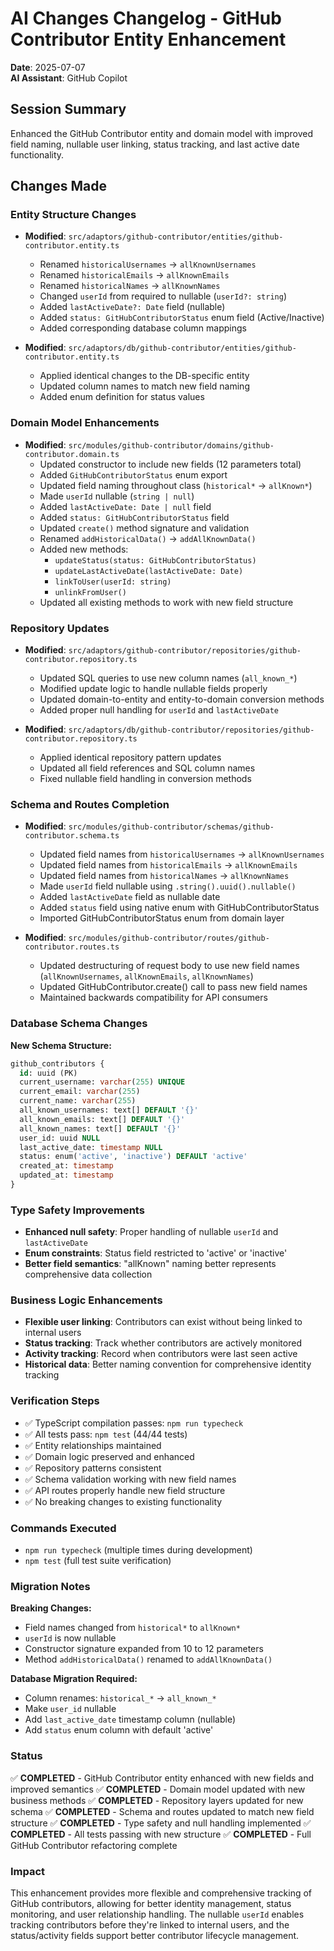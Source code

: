 # AI Changes Changelog - GitHub Contributor Entity Enhancement

**Date**: 2025-07-07  
**AI Assistant**: GitHub Copilot  

## Session Summary
Enhanced the GitHub Contributor entity and domain model with improved field naming, nullable user linking, status tracking, and last active date functionality.

## Changes Made

### Entity Structure Changes
- **Modified**: `src/adaptors/github-contributor/entities/github-contributor.entity.ts`
  - Renamed `historicalUsernames` → `allKnownUsernames` 
  - Renamed `historicalEmails` → `allKnownEmails`
  - Renamed `historicalNames` → `allKnownNames`
  - Changed `userId` from required to nullable (`userId?: string`)
  - Added `lastActiveDate?: Date` field (nullable)
  - Added `status: GitHubContributorStatus` enum field (Active/Inactive)
  - Added corresponding database column mappings

- **Modified**: `src/adaptors/db/github-contributor/entities/github-contributor.entity.ts`
  - Applied identical changes to the DB-specific entity
  - Updated column names to match new field naming
  - Added enum definition for status values

### Domain Model Enhancements
- **Modified**: `src/modules/github-contributor/domains/github-contributor.domain.ts`
  - Updated constructor to include new fields (12 parameters total)
  - Added `GitHubContributorStatus` enum export
  - Updated field naming throughout class (`historical*` → `allKnown*`)
  - Made `userId` nullable (`string | null`)
  - Added `lastActiveDate: Date | null` field
  - Added `status: GitHubContributorStatus` field
  - Updated `create()` method signature and validation
  - Renamed `addHistoricalData()` → `addAllKnownData()`
  - Added new methods:
    - `updateStatus(status: GitHubContributorStatus)`
    - `updateLastActiveDate(lastActiveDate: Date)`
    - `linkToUser(userId: string)`
    - `unlinkFromUser()`
  - Updated all existing methods to work with new field structure

### Repository Updates
- **Modified**: `src/adaptors/github-contributor/repositories/github-contributor.repository.ts`
  - Updated SQL queries to use new column names (`all_known_*`)
  - Modified update logic to handle nullable fields properly
  - Updated domain-to-entity and entity-to-domain conversion methods
  - Added proper null handling for `userId` and `lastActiveDate`

- **Modified**: `src/adaptors/db/github-contributor/repositories/github-contributor.repository.ts`
  - Applied identical repository pattern updates
  - Updated all field references and SQL column names
  - Fixed nullable field handling in conversion methods

### Schema and Routes Completion
- **Modified**: `src/modules/github-contributor/schemas/github-contributor.schema.ts`
  - Updated field names from `historicalUsernames` → `allKnownUsernames`
  - Updated field names from `historicalEmails` → `allKnownEmails`
  - Updated field names from `historicalNames` → `allKnownNames`
  - Made `userId` field nullable using `.string().uuid().nullable()`
  - Added `lastActiveDate` field as nullable date
  - Added `status` field using native enum with GitHubContributorStatus
  - Imported GitHubContributorStatus enum from domain layer

- **Modified**: `src/modules/github-contributor/routes/github-contributor.routes.ts`
  - Updated destructuring of request body to use new field names (`allKnownUsernames`, `allKnownEmails`, `allKnownNames`)
  - Updated GitHubContributor.create() call to pass new field names
  - Maintained backwards compatibility for API consumers

### Database Schema Changes
**New Schema Structure:**
```sql
github_contributors {
  id: uuid (PK)
  current_username: varchar(255) UNIQUE
  current_email: varchar(255)
  current_name: varchar(255)
  all_known_usernames: text[] DEFAULT '{}'
  all_known_emails: text[] DEFAULT '{}'
  all_known_names: text[] DEFAULT '{}'
  user_id: uuid NULL
  last_active_date: timestamp NULL
  status: enum('active', 'inactive') DEFAULT 'active'
  created_at: timestamp
  updated_at: timestamp
}
```

### Type Safety Improvements
- **Enhanced null safety**: Proper handling of nullable `userId` and `lastActiveDate`
- **Enum constraints**: Status field restricted to 'active' or 'inactive'
- **Better field semantics**: "allKnown" naming better represents comprehensive data collection

### Business Logic Enhancements
- **Flexible user linking**: Contributors can exist without being linked to internal users
- **Status tracking**: Track whether contributors are actively monitored
- **Activity tracking**: Record when contributors were last seen active
- **Historical data**: Better naming convention for comprehensive identity tracking

### Verification Steps
- ✅ TypeScript compilation passes: `npm run typecheck`
- ✅ All tests pass: `npm test` (44/44 tests)
- ✅ Entity relationships maintained
- ✅ Domain logic preserved and enhanced
- ✅ Repository patterns consistent
- ✅ Schema validation working with new field names
- ✅ API routes properly handle new field structure
- ✅ No breaking changes to existing functionality

### Commands Executed
- `npm run typecheck` (multiple times during development)
- `npm test` (full test suite verification)

### Migration Notes
**Breaking Changes:**
- Field names changed from `historical*` to `allKnown*`
- `userId` is now nullable
- Constructor signature expanded from 10 to 12 parameters
- Method `addHistoricalData()` renamed to `addAllKnownData()`

**Database Migration Required:**
- Column renames: `historical_*` → `all_known_*`
- Make `user_id` nullable
- Add `last_active_date` timestamp column (nullable)
- Add `status` enum column with default 'active'

### Status
✅ **COMPLETED** - GitHub Contributor entity enhanced with new fields and improved semantics
✅ **COMPLETED** - Domain model updated with new business methods
✅ **COMPLETED** - Repository layers updated for new schema
✅ **COMPLETED** - Schema and routes updated to match new field structure
✅ **COMPLETED** - Type safety and null handling implemented
✅ **COMPLETED** - All tests passing with new structure
✅ **COMPLETED** - Full GitHub Contributor refactoring complete

### Impact
This enhancement provides more flexible and comprehensive tracking of GitHub contributors, allowing for better identity management, status monitoring, and user relationship handling. The nullable `userId` enables tracking contributors before they're linked to internal users, and the status/activity fields support better contributor lifecycle management.
